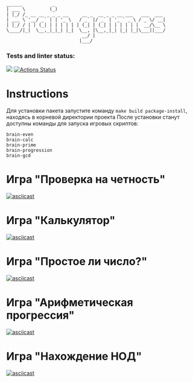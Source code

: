 ```  
______           _                                         
| ___ \         (_)                                        
| |_/ /_ __ __ _ _ _ __     __ _  __ _ _ __ ___   ___  ___ 
| ___ \ '__/ _` | | '_ \   / _` |/ _` | '_ ` _ \ / _ \/ __|
| |_/ / | | (_| | | | | | | (_| | (_| | | | | | |  __/\__ \
\____/|_|  \__,_|_|_| |_|  \__, |\__,_|_| |_| |_|\___||___/
                            __/ |                          
                           |___/     
```  
### Tests and linter status:
<a href="https://codeclimate.com/github/Neyghyw/python-project-lvl1/maintainability"><img src="https://api.codeclimate.com/v1/badges/6b23f2878fd68f97a2b7/maintainability" /></a>
[![Actions Status](https://github.com/Neyghyw/python-project-lvl1/workflows/hexlet-check/badge.svg)](https://github.com/Neyghyw/python-project-lvl1/actions)

# Instructions
Для установки пакета запустите команду ```make build package-install```, находясь в корневой директории проекта
После установки станут доступны команды для запуска игровых скриптов:
```
brain-even
brain-calc
brain-prime
brain-progression
brain-gcd
```

# Игра "Проверка на четность"

[![asciicast](https://asciinema.org/a/4ZFmpkEnmPiOY7L2bxToojmlu.svg)](https://asciinema.org/a/4ZFmpkEnmPiOY7L2bxToojmlu)

# Игра "Калькулятор"

[![asciicast](https://asciinema.org/a/iGmKVdPd242z4Xu8qg48OEsmC.svg)](https://asciinema.org/a/iGmKVdPd242z4Xu8qg48OEsmC)

# Игра "Простое ли число?"

[![asciicast](https://asciinema.org/a/1zmgJUVaQvjcEPEOUNHteVO5i.svg)](https://asciinema.org/a/1zmgJUVaQvjcEPEOUNHteVO5i)

# Игра "Арифметическая прогрессия"

[![asciicast](https://asciinema.org/a/aAjzmIIJ7JpRONZmAmP7G3zvd.svg)](https://asciinema.org/a/aAjzmIIJ7JpRONZmAmP7G3zvd)

# Игра "Нахождение НОД"

[![asciicast](https://asciinema.org/a/lSYz0FujXhzNmjEUwWlQw7Kj2.svg)](https://asciinema.org/a/lSYz0FujXhzNmjEUwWlQw7Kj2)
